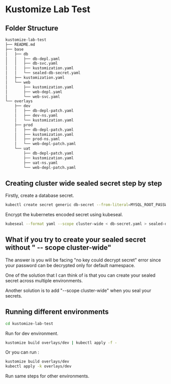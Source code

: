 # Kustomize Lab Test


## Folder Structure


```bash
kustomize-lab-test
├── README.md
├── base
│   ├── db
│   │   ├── db-depl.yaml
│   │   ├── db-svc.yaml
│   │   ├── kustomization.yaml
│   │   └── sealed-db-secret.yaml
│   ├── kustomization.yaml
│   └── web
│       ├── kustomization.yaml
│       ├── web-depl.yaml
│       └── web-svc.yaml
└── overlays
    ├── dev
    │   ├── db-depl-patch.yaml
    │   ├── dev-ns.yaml
    │   └── kustomization.yaml
    ├── prod
    │   ├── db-depl-patch.yaml
    │   ├── kustomization.yaml
    │   ├── prod-ns.yaml
    │   └── web-depl-patch.yaml
    └── uat
        ├── db-depl-patch.yaml
        ├── kustomization.yaml
        ├── uat-ns.yaml
        └── web-depl-patch.yaml
```


## Creating cluster wide sealed secret step by step

Firstly, create a database secret.

```bash
kubectl create secret generic db-secret --from-literal=MYSQL_ROOT_PASSWORD=password --dry-run=client -oyaml > db-secret.yaml
```

Encrypt the kubernetes encoded secret using kubeseal.


```bash
kubeseal --format yaml --scope cluster-wide < db-secret.yaml > sealed-db-secret.yaml
```


## What if you try to create your sealed secret without " -- scope cluster-wide"

The answer is you will be  facing "no key could decrypt secret" error since your password can be decrypted only for default namespace.

One of the solution that I can think of is that you can create your sealed secret across multiple environments. 

Another solution is to add "--scope cluster-wide" when you seal your secrets. 





## Running different environments

```bash
cd kustomize-lab-test
```

Run for dev environment.

```bash
kustomize build overlays/dev | kubectl apply -f -
```
Or you can run :

```bash
kustomize build overlays/dev
kubectl apply -k overlays/dev
```

Run same steps for other environments. 



